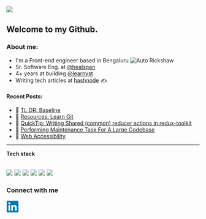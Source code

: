 <div><img src="https://media.giphy.com/media/xT3i1acWS2AQRKHgZi/giphy.gif?cid=ecf05e476alxeowvj8b4uqq9736lj0rojddc2jnkbawboo75&ep=v1_gifs_search&rid=giphy.gif&ct=g" width="200" /></div>

<h2>Welcome to my Github.</h2>

### About me:

* I'm a Front-end engineer based in Bengaluru <img src="https://raw.githubusercontent.com/Tarikul-Islam-Anik/Animated-Fluent-Emojis/master/Emojis/Travel%20and%20places/Auto%20Rickshaw.png" alt="Auto Rickshaw" width="25" />
* Sr. Software Eng. at [@healspan](https://github.com/healspan)
* 4+ years at building [@learnyst](https://github.com/learnyst)
* Writing tech articles at [hashnode](https://gzamann.hashnode.dev/) ✍

#### Recent Posts:
<!-- BLOGPOSTS:START -->
 - 📝 [TL;DR: Baseline](https://gzamann.hashnode.dev/tldr-baseline)
 - 📝 [Resources: Learn Git](https://gzamann.hashnode.dev/resources-learn-git)
 - 🌮 [QuickTip: Writing Shared &lpar;common&rpar; reducer actions in redux-toolkit](https://gzamann.hashnode.dev/quicktip-writing-shared-common-reducer-actions-in-redux-toolkit)
 - 🌮 [Performing Maintenance Task For A Large Codebase](https://gzamann.hashnode.dev/performing-maintenance-task-for-a-large-codebase)
 - 🌮 [Web Accessibility](https://gzamann.hashnode.dev/web-accessibility)<!-- BLOGPOSTS:END -->
-----------
**Tech stack**

<img src="https://img.shields.io/badge/javascript-%23323330.svg?style=for-the-badge&logo=javascript&logoColor=%23F7DF1E" height="20" /> <img src="https://img.shields.io/badge/TypeScript-007ACC?style=for-the-badge&logo=typescript&logoColor=white" height="20" /> <img src="https://img.shields.io/badge/React-20232A?style=for-the-badge&logo=react&logoColor=61DAFB" height="20" /> <img src="https://img.shields.io/badge/Redux-593D88?style=for-the-badge&logo=redux&logoColor=white" height="20" /> <img src="https://img.shields.io/badge/css3-%231572B6.svg?style=for-the-badge&logo=css3&logoColor=white" height="20" /> <img src="https://img.shields.io/badge/-GraphQL-E10098?style=for-the-badge&logo=graphql&logoColor=white" height="20" />
----------
### Connect with me
<a href="https://www.linkedin.com/in/gzamann">
  <img height="32" width="32" src="https://github.com/devicons/devicon/blob/master/icons/linkedin/linkedin-original.svg" />
</a>
